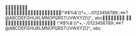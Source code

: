 	
 !"#$%&'()*+,-./0123456789:;<=>?@ABCDEFGHIJKLMNOPQRSTUVWXYZ[\]^_`abc	
 !"#$%&'()*+,-./0123456789:;<=>?@ABCDEFGHIJKLMNOPQRSTUVWXYZ[\]^_`abc